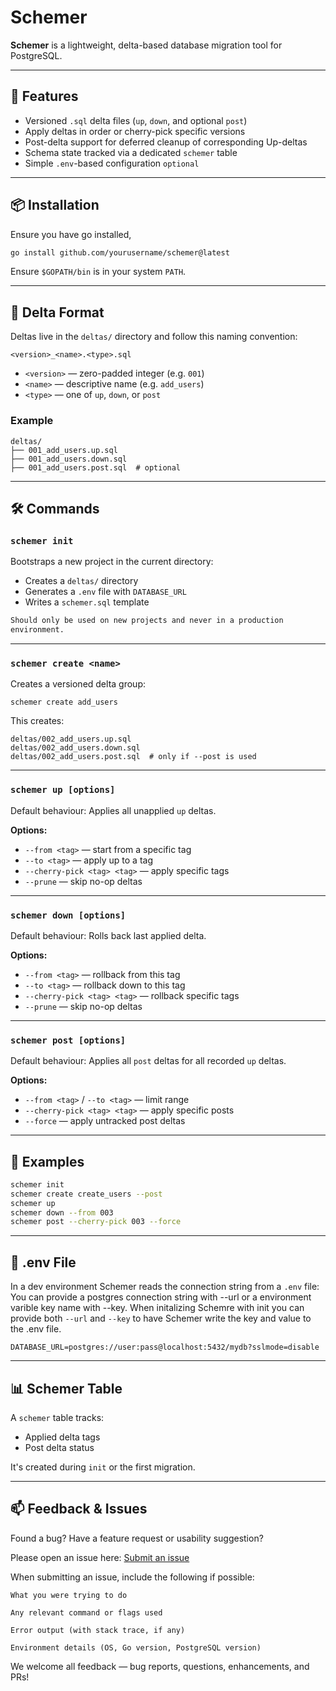 # Schemer

**Schemer** is a lightweight, delta-based database migration tool for PostgreSQL.  

---

## 🚀 Features

- Versioned `.sql` delta files (`up`, `down`, and optional `post`)
- Apply deltas in order or cherry-pick specific versions
- Post-delta support for deferred cleanup of corresponding Up-deltas
- Schema state tracked via a dedicated `schemer` table
- Simple `.env`-based configuration `optional`

---

## 📦 Installation

Ensure you have go installed,

```sh
go install github.com/yourusername/schemer@latest
```

Ensure `$GOPATH/bin` is in your system `PATH`.

---

## 📁 Delta Format

Deltas live in the `deltas/` directory and follow this naming convention:

```
<version>_<name>.<type>.sql
```

- `<version>` — zero-padded integer (e.g. `001`)
- `<name>` — descriptive name (e.g. `add_users`)
- `<type>` — one of `up`, `down`, or `post`

### Example

```
deltas/
├── 001_add_users.up.sql
├── 001_add_users.down.sql
├── 001_add_users.post.sql  # optional
```

---

## 🛠 Commands

### `schemer init`

Bootstraps a new project in the current directory:

- Creates a `deltas/` directory
- Generates a `.env` file with `DATABASE_URL`
- Writes a `schemer.sql` template

``` sh
Should only be used on new projects and never in a production
environment.
```

---

### `schemer create <name>`

Creates a versioned delta group:

```
schemer create add_users
```

This creates:

```
deltas/002_add_users.up.sql
deltas/002_add_users.down.sql
deltas/002_add_users.post.sql  # only if --post is used
```

---

### `schemer up [options]`

Default behaviour: Applies all unapplied `up` deltas.

**Options:**

- `--from <tag>` — start from a specific tag
- `--to <tag>` — apply up to a tag
- `--cherry-pick <tag> <tag>` — apply specific tags
- `--prune` — skip no-op deltas

---

### `schemer down [options]`

Default behaviour: Rolls back last applied delta.

**Options:**

- `--from <tag>` — rollback from this tag
- `--to <tag>` — rollback down to this tag
- `--cherry-pick <tag> <tag>` — rollback specific tags
- `--prune` — skip no-op deltas

---

### `schemer post [options]`

Default behaviour: Applies all `post` deltas for all recorded `up` deltas.

**Options:**

- `--from <tag>` / `--to <tag>` — limit range
- `--cherry-pick <tag> <tag>` — apply specific posts
- `--force` — apply untracked post deltas

---

## 🧪 Examples

```sh
schemer init
schemer create create_users --post
schemer up
schemer down --from 003
schemer post --cherry-pick 003 --force
```

---

## 📄 .env File

In a dev environment Schemer reads the connection string from a `.env` file:
You can provide a postgres connection string with --url or a environment
varible key name with --key. When initalizing Schemre with init you can provide 
both `--url` and `--key` to have Schemer write the key and value to the .env file.

```env
DATABASE_URL=postgres://user:pass@localhost:5432/mydb?sslmode=disable
```

---

## 📊 Schemer Table

A `schemer` table tracks:

- Applied delta tags
- Post delta status

It's created during `init` or the first migration.


---

## 📫 Feedback & Issues

Found a bug? Have a feature request or usability suggestion?

Please open an issue here: [Submit an issue](https://github.com/inskribe/schemer/issues)

When submitting an issue, include the following if possible:

    What you were trying to do

    Any relevant command or flags used

    Error output (with stack trace, if any)

    Environment details (OS, Go version, PostgreSQL version)

We welcome all feedback — bug reports, questions, enhancements, and PRs!
